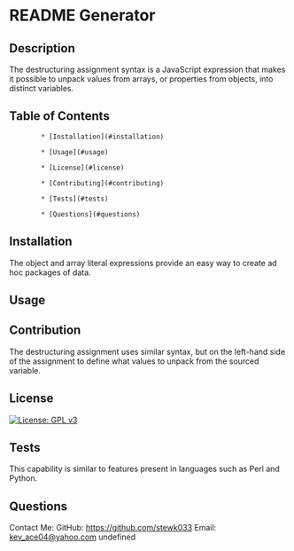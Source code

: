 # README Generator

## Description

 The destructuring assignment syntax is a JavaScript expression that makes it possible to unpack values from arrays, or properties from objects, into distinct variables.

## Table of Contents


            * [Installation](#installation)

            * [Usage](#usage)

            * [License](#license)

            * [Contributing](#contributing)

            * [Tests](#tests)

            * [Questions](#questions)
## Installation

 The object and array literal expressions provide an easy way to create ad hoc packages of data.

## Usage

 

## Contribution

 The destructuring assignment uses similar syntax, but on the left-hand side of the assignment to define what values to unpack from the sourced variable.

## License

 [![License: GPL v3](https://img.shields.io/badge/License-GPLv3-blue.svg)](https://www.gnu.org/licenses/gpl-3.0)

## Tests

 This capability is similar to features present in languages such as Perl and Python.

## Questions

 Contact Me:
  GitHub: https://github.com/stewk033 
  Email: kev_ace04@yahoo.com
undefined